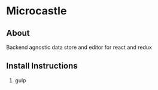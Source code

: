 # Microcastle

About
----
Backend agnostic data store and editor for react and redux


Install Instructions
----
1. gulp